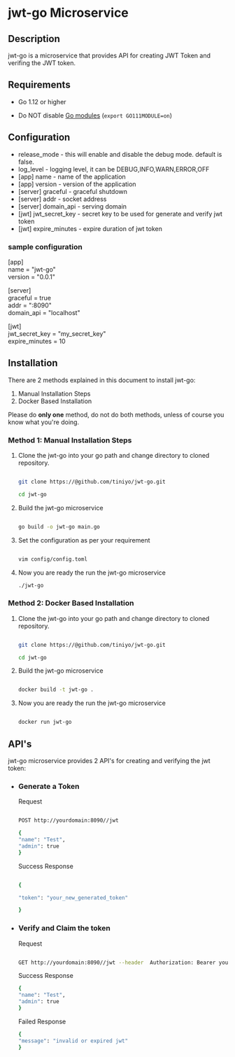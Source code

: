# jwt-go Microservice

## Description

jwt-go is a microservice that provides API for creating JWT Token and verifing the JWT token. 


## Requirements

  - Go 1.12 or higher
  
  - Do NOT disable [Go modules](https://github.com/golang/go/wiki/Modules) (`export GO111MODULE=on`)

## Configuration

  - release_mode          - this will enable and disable the debug mode. default is false.
  - log_level             - logging level, it can be DEBUG,INFO,WARN,ERROR,OFF
  - [app] name            - name of the application
  - [app] version         - version of the application
  - [server] graceful     - graceful shutdown
  - [server] addr         - socket address 
  - [server] domain_api   - serving domain
  - [jwt] jwt_secret_key  - secret key to be used for generate and verify jwt token
  - [jwt] expire_minutes  - expire duration of jwt token
  
### sample configuration
  
[app]<br />
name = "jwt-go"<br />
version = "0.0.1"<br />

[server]<br />
graceful = true<br />
addr = ":8090"<br />
domain_api = "localhost"<br />

[jwt]<br />
jwt_secret_key = "my_secret_key"<br />
expire_minutes = 10<br />
  
## Installation

There are 2 methods explained in this document to install jwt-go:

1. Manual Installation Steps
2. Docker Based Installation

Please do **only one** method, do not do both methods, unless of course you know what you're doing.


### Method 1: Manual Installation Steps

1.  Clone the jwt-go into your go path and change directory to cloned repository.

    ```bash
    
    git clone https://@github.com/tiniyo/jwt-go.git
    
    cd jwt-go
    ```
    
2.  Build the jwt-go microservice

    ```bash
    
    go build -o jwt-go main.go
    
    ```
    
3. Set the configuration as per your requirement

    ```bash
    
    vim config/config.toml
    
    ```
    
 4. Now you are ready the run the jwt-go microservice
 
    ```bash
    ./jwt-go
    ```
    
### Method 2: Docker Based Installation

1.  Clone the jwt-go into your go path and change directory to cloned repository.

    ```bash
    
    git clone https://@github.com/tiniyo/jwt-go.git
    
    cd jwt-go
    ```
 
2.  Build the jwt-go microservice

    ```bash
    
    docker build -t jwt-go .
    
    ```

3. Now you are ready the run the jwt-go microservice
 
    ```bash
    
    docker run jwt-go
    
    ```
    
## API's

jwt-go microservice provides 2 API's for creating and verifying the jwt token:

  - ###  Generate a Token
  
    Request
    
    ```bash
    
    POST http://yourdomain:8090//jwt
    
    {
    "name": "Test",
    "admin": true
    }
    
    ```
    
    Success Response
    
    ```bash
    
    {
    
    "token": "your_new_generated_token"
    
    }
    
    ```
 
  - ### Verify and Claim the token
  
    Request
    
    ```bash
    
    GET http://yourdomain:8090//jwt --header  Authorization: Bearer your_jwt_token
    
    ```
    
    Success Response
    
    ```bash
    {
    "name": "Test",
    "admin": true
    }
    ```
    
    Failed Response
    
    ```bash
    {
    "message": "invalid or expired jwt"
    }
    ```
